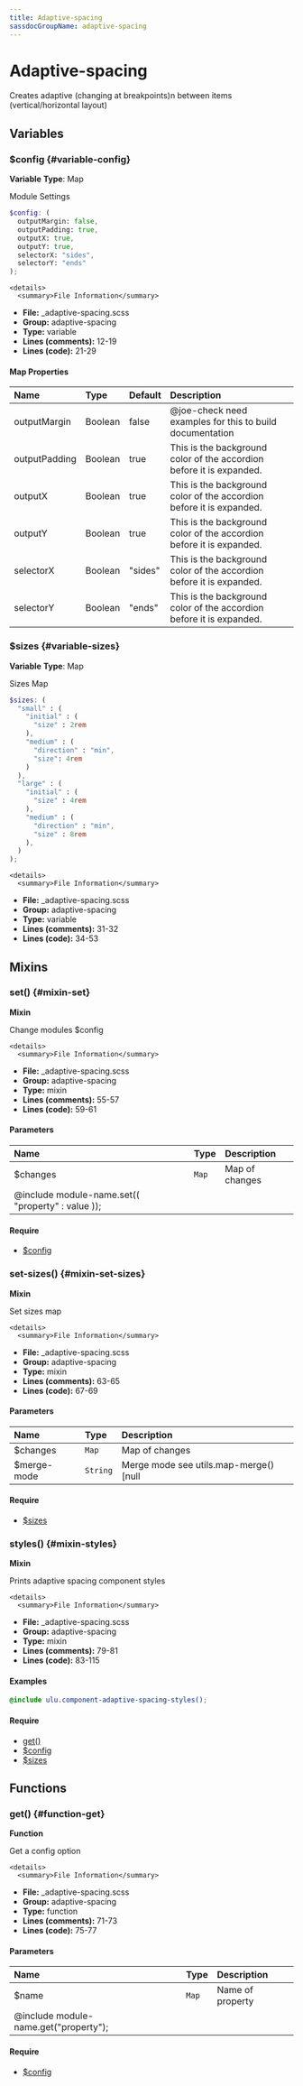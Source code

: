 ```yaml
---
title: Adaptive-spacing
sassdocGroupName: adaptive-spacing
---
```



# Adaptive-spacing

Creates adaptive (changing at breakpoints)n between items (vertical/horizontal layout)



## Variables




<div class="sassdoc-item-header">

###  $config {#variable-config}

  <div class="sassdoc-item-header__labels">
    <span class="tag tag--primary"><strong>Variable</strong></span> <span class="tag"><strong>Type</strong>: Map</span>
  </div>

</div>

  

Module Settings
    
    

``` scss
$config: (
  outputMargin: false,
  outputPadding: true,
  outputX: true,
  outputY: true,
  selectorX: "sides",
  selectorY: "ends"
);
```
  

    <details>
      <summary>File Information</summary>
- **File:** _adaptive-spacing.scss
- **Group:** adaptive-spacing
- **Type:** variable
- **Lines (comments):** 12-19
- **Lines (code):** 21-29
    </details>
    

#### Map Properties


|Name|Type|Default|Description|
|:--|:--|:--|:--|
|outputMargin|Boolean|false|@joe-check need examples for this to build documentation|
|outputPadding|Boolean|true|This is the background color of the accordion before it is expanded.|
|outputX|Boolean|true|This is the background color of the accordion before it is expanded.|
|outputY|Boolean|true|This is the background color of the accordion before it is expanded.|
|selectorX|Boolean|"sides"|This is the background color of the accordion before it is expanded.|
|selectorY|Boolean|"ends"|This is the background color of the accordion before it is expanded.|

    


<div class="sassdoc-item-header">

###  $sizes {#variable-sizes}

  <div class="sassdoc-item-header__labels">
    <span class="tag tag--primary"><strong>Variable</strong></span> <span class="tag"><strong>Type</strong>: Map</span>
  </div>

</div>

  

Sizes Map
    
    

``` scss
$sizes: (
  "small" : (
    "initial" : (
      "size" : 2rem
    ),
    "medium" : (
      "direction" : "min",
      "size": 4rem
    )
  ),
  "large" : (
    "initial" : (
      "size" : 4rem
    ),
    "medium" : (
      "direction" : "min",
      "size" : 8rem
    ),
  )
);
```
  

    <details>
      <summary>File Information</summary>
- **File:** _adaptive-spacing.scss
- **Group:** adaptive-spacing
- **Type:** variable
- **Lines (comments):** 31-32
- **Lines (code):** 34-53
    </details>
    
  

## Mixins




<div class="sassdoc-item-header">

###  set() {#mixin-set}

  <div class="sassdoc-item-header__labels">
    <span class="tag tag--primary"><strong>Mixin</strong></span>
  </div>

</div>

  

Change modules $config
    
    

    <details>
      <summary>File Information</summary>
- **File:** _adaptive-spacing.scss
- **Group:** adaptive-spacing
- **Type:** mixin
- **Lines (comments):** 55-57
- **Lines (code):** 59-61
    </details>
    

#### Parameters


|Name|Type|Description|
|:--|:--|:--|
|$changes|`Map`|Map of changes
  @include module-name.set(( "property" : value ));|

    

#### Require

- [$config](/sass/components/accordion/#variable-config)
  


<div class="sassdoc-item-header">

###  set-sizes() {#mixin-set-sizes}

  <div class="sassdoc-item-header__labels">
    <span class="tag tag--primary"><strong>Mixin</strong></span>
  </div>

</div>

  

Set sizes map
    
    

    <details>
      <summary>File Information</summary>
- **File:** _adaptive-spacing.scss
- **Group:** adaptive-spacing
- **Type:** mixin
- **Lines (comments):** 63-65
- **Lines (code):** 67-69
    </details>
    

#### Parameters


|Name|Type|Description|
|:--|:--|:--|
|$changes|`Map`|Map of changes|
|$merge-mode|`String`|Merge mode see utils.map-merge() [null|"deep"|"overwrite"]|

    

#### Require

- [$sizes](/sass/components/adaptive-spacing/#variable-sizes)
  


<div class="sassdoc-item-header">

###  styles() {#mixin-styles}

  <div class="sassdoc-item-header__labels">
    <span class="tag tag--primary"><strong>Mixin</strong></span>
  </div>

</div>

  

Prints adaptive spacing component styles
    
    

    <details>
      <summary>File Information</summary>
- **File:** _adaptive-spacing.scss
- **Group:** adaptive-spacing
- **Type:** mixin
- **Lines (comments):** 79-81
- **Lines (code):** 83-115
    </details>
    

#### Examples

      


``` scss
@include ulu.component-adaptive-spacing-styles();
```
  

      

#### Require

- [get()](/sass/components/accordion/#function-get)
- [$config](/sass/components/accordion/#variable-config)
- [$sizes](/sass/components/adaptive-spacing/#variable-sizes)
  
  

## Functions




<div class="sassdoc-item-header">

###  get() {#function-get}

  <div class="sassdoc-item-header__labels">
    <span class="tag tag--primary"><strong>Function</strong></span>
  </div>

</div>

  

Get a config option
    
    

    <details>
      <summary>File Information</summary>
- **File:** _adaptive-spacing.scss
- **Group:** adaptive-spacing
- **Type:** function
- **Lines (comments):** 71-73
- **Lines (code):** 75-77
    </details>
    

#### Parameters


|Name|Type|Description|
|:--|:--|:--|
|$name|`Map`|Name of property
  @include module-name.get("property");|

    

#### Require

- [$config](/sass/components/accordion/#variable-config)
  
  
  